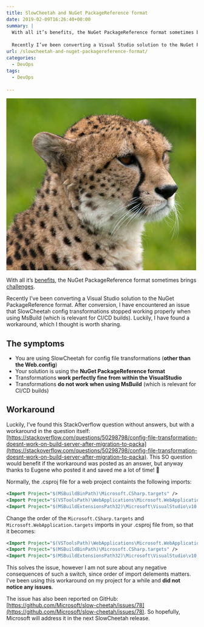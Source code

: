 ```yaml
---
title: SlowCheetah and NuGet PackageReference format
date: 2019-02-09T16:26:40+00:00
summary: |
  With all it’s benefits, the NuGet PackageReference format sometimes brings challenges.
  
  Recently I’ve been converting a Visual Studio solution to the NuGet PackageReference format. After conversion, I have encountered an issue that SlowCheetah config transformations stopped working properly when using MsBuild (which is relevant for CI/CD builds). Luckily, I have found a workaround, which I thought is worth sharing.
url: /slowcheetah-and-nuget-packagereference-format/
categories:
  - DevOps
tags:
  - DevOps

---
```


![SlowCheetah and NuGet PackageReference format](slowcheetah.jpg#center "SlowCheetah and NuGet PackageReference format")

With all it&#8217;s [benefits](https://docs.microsoft.com/en-us/nuget/reference/migrate-packages-config-to-package-reference#benefits-of-using-packagereference "benefits"), the NuGet PackageReference format sometimes brings [challenges](https://docs.microsoft.com/en-us/nuget/reference/migrate-packages-config-to-package-reference#package-compatibility-issues "challenges").

Recently I&#8217;ve been converting a Visual Studio solution to the NuGet PackageReference format. After conversion, I have encountered an issue that SlowCheetah config transformations stopped working properly when using MsBuild (which is relevant for CI/CD builds). Luckily, I have found a workaround, which I thought is worth sharing.

## The symptoms

  * You are using SlowCheetah for config file transformations (**other than the Web.config**)
  * Your solution is using the **NuGet PackageReference format**
  * Transformations **work perfectly fine from within the VisualStudio** 
  * Transformations **do not work when using MsBuild** (which is relevant for CI/CD builds)

## Workaround

Luckily, I&#8217;ve found this StackOverflow question without answers, but with a workaround in the question itself: [https://stackoverflow.com/questions/50298798/config-file-transformation-doesnt-work-on-build-server-after-migration-to-packa](https://stackoverflow.com/questions/50298798/config-file-transformation-doesnt-work-on-build-server-after-migration-to-packa). This SO question would benefit if the workaround was posted as an answer, but anyway thanks to Eugene who posted it and saved me a lot of time! 🙂

Normally, the .csproj file for a web project containts the following imports:

```xml
<Import Project="$(MSBuildBinPath)\Microsoft.CSharp.targets" />
<Import Project="$(VSToolsPath)\WebApplications\Microsoft.WebApplication.targets" Condition="'$(VSToolsPath)' != ''" />
<Import Project="$(MSBuildExtensionsPath32)\Microsoft\VisualStudio\v10.0\WebApplications\Microsoft.WebApplication.targets" Condition="false" />
```

Change the order of the `Microsoft.CSharp.targets` and `Microsoft.WebApplication.targets` imports in your .csproj file from, so that it becomes:

```xml
<Import Project="$(VSToolsPath)\WebApplications\Microsoft.WebApplication.targets" Condition="'$(VSToolsPath)' != ''" />
<Import Project="$(MSBuildBinPath)\Microsoft.CSharp.targets" />
<Import Project="$(MSBuildExtensionsPath32)\Microsoft\VisualStudio\v10.0\WebApplications\Microsoft.WebApplication.targets" Condition="false" />
```

This solves the issue, however I am not sure about any negative consequences of such a switch, since order of import delements matters. I&#8217;ve been using this workaround on my project for a while and **did not notice any issues**.

The issue has also been reported on GitHub: [https://github.com/Microsoft/slow-cheetah/issues/78](https://github.com/Microsoft/slow-cheetah/issues/78). So hopefully, Microsoft will address it in the next SlowCheetah release.